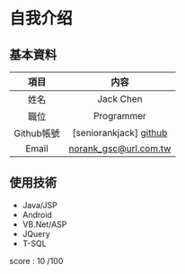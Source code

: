 自我介绍
========


基本資料
--------

| 項目 | 内容 |
| :--: | :--: |
| 姓名 | Jack Chen |
| 職位 | Programmer |
| Github帳號 | [seniorankjack] [github] |
| Email | norank_gsc@url.com.tw |


使用技術
--------

*	Java/JSP
*	Android
*	VB.Net/ASP
*	JQuery
*	T-SQL


[github]: https://github.com/seniorankjack/  "seniorankjack"




score : 10 /100
